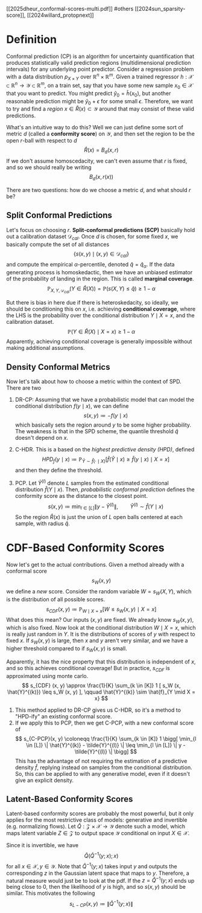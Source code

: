 [[2025dheur_conformal-scores-multi.pdf]]
#others
[[2024sun_sparsity-score]], [[2024willard_protopnext]] 

# Definition 

   Conformal prediction (CP) is an algorithm for uncertainty quantification that produces statistically valid prediction regions (multidimensional prediction intervals) for any underlying point predictor. Consider a regression problem with a data distribution $p_{X \times Y}$ over $\mathbb{R}^n \times \mathbb{R}^m$. Given a trained regressor $h: \mathcal{X} \subset \mathbb{R}^n \to \mathcal{Y} \subset \mathbb{R}^m$, on a train set, say that you have some new sample $x_0 \in \mathcal{X}$ that you want to predict. You might predict $\hat{y}_0 = \hat{h}(x_0)$, but another reasonable prediction might be $\hat{y}_0 + \epsilon$ for some small $\epsilon$. Therefore, we want to try and find a *region* $x \in \hat{R}(x) \subset \mathcal{Y}$ around that may consist of these valid predictions. 

   What's an intuitive way to do this? Well we can just define some sort of metric $d$ (called a **conformity score**) on $\mathcal{Y}$, and then set the region to be the open $r$-ball with respect to $d$
   $$
      \hat{R}(x) = B_d (x, r)
   $$
   If we don't assume homoscedacity, we can't even assume that $r$ is fixed, and so we should really be writing 
   $$
      B_d (x, r(x))
   $$

   There are two questions: how do we choose a metric $d$, and what should $r$ be? 

## Split Conformal Predictions

   Let's focus on choosing $r$. **Split-conformal predictions (SCP)** basically hold out a calibration dataset $\mathcal{D}_{cal}$. Once $d$ is chosen, for some fixed $x$, we basically compute the set of all distances 
   $$
      \{s(x, y) \mid (x, y) \in \mathcal{D}_{cal} \}
   $$
   and compute the empirical $\alpha$-percentile, denoted $\hat{q} = \hat{q}_\alpha$. If the data generating process is homoskedactic, then we have an unbiased estimator of the probability of landing in the region. This is called **marginal coverage**. 
   $$
      \mathbb{P}_{X, Y, \mathcal{D}_{cal}} (Y \in \hat{R}(X)) = \mathbb{P}(s(X, Y) \leq \hat{q}) \geq 1 - \alpha
   $$

   But there is bias in here due if there is heteroskedacity, so ideally, we should be conditioning this on $x$, i.e. achieving **conditional coverage**, where the LHS is the probability over the conditional distribution $Y \mid X = x$, and the calibration dataset. 
   $$
      \mathbb{P}(Y \in \hat{R}(X) \mid X = x) \geq 1 - \alpha 
   $$
   Apparently, achieving conditional coverage is generally impossible without making additional assumptions. 

## Density Conformal Metrics

   Now let's talk about how to choose a metric within the context of SPD. There are two
   1. DR-CP: Assuming that we have a probabilistic model that can model the conditional distribution $f(y \mid x)$, we can define 
   $$
      s(x, y) \coloneqq -f(y \mid x) 
   $$
   which basically sets the region around $y$ to be some higher probability. The weakness is that in the SPD scheme, the quantile threshold $\hat{q}$ doesn't depend on $x$. 

   2. C-HDR. This is a based on the *highest predictive density (HPD)*, defined 
   $$
      HPD_f (y \mid x) \coloneqq \mathbb{P}_{\hat{Y} \sim \hat{f}( \cdot \mid X)}\big[ \hat{f}(\hat{Y} \mid x) \geq \hat{f}(y \mid x) \mid X = x\big]
   $$
   and then they define the threshold. 

   3. PCP. Let $\tilde{Y}^{(l)}$ denote $L$ samples from the estimated conditional distribution $\hat{f}(Y \mid x)$. Then, *probabilistic conformal prediction*  defines the conformity score as the distance to the closest point. 
   $$ 
      s(x, y) \coloneqq \min_{l \in [L]} \| y - \tilde{Y}^{(l)} \|, \qquad \tilde{Y}^{(l)} \sim \hat{f}(Y \mid x) 
   $$
   So the region $\hat{R}(x)$ is just the union of $L$ open balls centered at each sample, with radius $\hat{q}$. 


# CDF-Based Conformity Scores

   Now let's get to the actual contributions. Given a method already with a conformal score 
   $$
      s_W (x, y)
   $$
   we define a *new* score. Consider the random variable $W = s_W (X, Y)$, which is the distribution of all possible scores. 
   $$
      s_{CDF} (x, y) \coloneqq \mathbb{P}_{W \mid X = x}\big[ W \leq s_W (x, y) \mid X = x\big]
   $$
   What does this mean? Our inputs $(x, y)$ are fixed. We already know $s_W (x, y)$, which is also fixed. Now look at the conditional distribution $W \mid X = x$, which is really just random in $Y$. It is the distributions of scores of $y$ with respect to fixed $x$. If $s_W (x, y)$ is large, then $x$ and $y$ aren't very similar, and we have a higher threshold compared to if $s_W (x, y)$ is small. 

   Apparently, it has the nice property that this distribution is independent of $x$, and so this achieves conditional coverage! But in practice, $s_{CDF}$ is approximated using monte carlo. 
   $$
      s_{CDF} (x, y) \approx \frac{1}{K} \sum_{k \in [K]} 1 [ s_W (x, \hat{Y}^{(k)}) \leq s_W (x, y) ], \qquad \hat{Y}^{(k)} \sim \hat{f}_{Y \mid X = x}
   $$

   1. This method applied to DR-CP gives us C-HDR, so it's a method to "HPD-ify" an existing conformal score.
   2. If we apply this to PCP, then we get C-PCP, with a new conformal score of 
   $$
      s_{C-PCP}(x, y) \coloneqq \frac{1}{K} \sum_{k \in [K]} 1 \bigg[ \min_{l \in [L]} \| \hat{Y}^{(k)} - \tilde{Y}^{(l)} \| \leq \min_{l \in [L]} \| y - \tilde{Y}^{(l)} \| \bigg]
   $$
   This has the advantage of not requiring the estimation of a predictive density $\hat{f}$, replying instead on samples from the conditional distribution. So, this can be applied to with any generative model, even if it doesn't give an explicit density. 

## Latent-Based Conformity Scores 

   Latent-based conformity scores are probably the most powerful, but it only applies for the most restrictive class of models: generative and invertible (e.g. normalizing flows). Let $\hat{Q}: \mathcal{Z} \times \mathcal{X} \to \mathcal{Y}$ denote such a model, which maps latent variable $Z \in \mathcal{Z}$ to output space $\mathcal{Y}$ conditional on input $X \in \mathcal{X}$. 

   Since it is invertible, we have 
   $$
      \hat{Q} ( \hat{Q}^{-1} (y ; x); x)
   $$
   for all $x \in \mathcal{X}, y \in \mathcal{Y}$. Note that $\hat{Q}^{-1} (y ; x)$ takes input $y$ and outputs the corresponding $z$ in the Gaussian latent space that maps to $y$. Therefore, a natural measure would just be to look at the pdf. If the $z = \hat{Q}^{-1} (y ; x)$ ends up being close to $0$, then the likelihood of $y$ is high, and so $s(x, y)$ should be similar. This motivates the following 
   $$
      s_{L-CP} (x, y) \coloneqq \| \hat{Q}^{-1} (y ; x) \|
   $$



